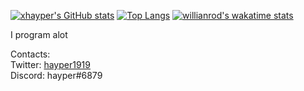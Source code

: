 [![xhayper's GitHub stats](https://github-readme-stats.vercel.app/api?username=xhayper&theme=dark&count_private=true&show_icons=true&include_all_commits=true&bg_color=1e1e2e&text_color=cdd6f4&icon_color=cba6f7&title_color=94e2d5)](https://github.com/anuraghazra/github-readme-stats)
[![Top Langs](https://github-readme-stats.vercel.app/api/top-langs/?username=xhayper&theme=dark&langs_count=10&layout=compact&exclude_repo=Rin%2Ctails-bot&bg_color=1e1e2e&text_color=cdd6f4&icon_color=cba6f7&title_color=94e2d5)](https://github.com/anuraghazra/github-readme-stats)
[![willianrod's wakatime stats](https://github-readme-stats.vercel.app/api/wakatime?username=xhayper&theme=dark&range=all_time&bg_color=1e1e2e&text_color=cdd6f4&icon_color=cba6f7&title_color=94e2d5)](https://github.com/anuraghazra/github-readme-stats)

I program alot<br>

Contacts:<br>
Twitter: [hayper1919](https://twitter.com/hayper1919)<br>
Discord: hayper#6879
